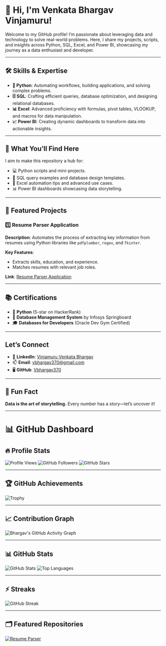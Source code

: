 <!-- ## Hi there 👋 -->

<!--
**Vbhargav370/vbhargav370** is a ✨ _special_ ✨ repository because its `README.md` (this file) appears on your GitHub profile.

Here are some ideas to get you started:

- 🔭 I’m currently working on ...
- 🌱 I’m currently learning ...
- 👯 I’m looking to collaborate on ...
- 🤔 I’m looking for help with ...
- 💬 Ask me about ...
- 📫 How to reach me: ...
- 😄 Pronouns: ...
- ⚡ Fun fact: ...
-->

<!-- 👋 Hi, I'm Venkata Bhargav Vinjamuru!
Welcome to my GitHub profile! I’m passionate about leveraging data and technology to solve real-world problems. Here, I share my projects, scripts, and insights across Python, SQL, Excel, and Power BI, showcasing my journey as a data enthusiast and developer.

🛠️ Skills & Expertise

🐍 Python: Automating workflows, building applications, and solving complex problems.

🗄️ SQL: Crafting efficient queries, database optimization, and designing relational databases.

📊 Excel: Advanced proficiency with formulas, pivot tables, VLOOKUP, and macros for data manipulation.

📈 Power BI: Creating dynamic dashboards to transform data into actionable insights.

🚀 What You’ll Find Here
I aim to make this repository a hub for:

💻 Python scripts and mini-projects.

📂 SQL query examples and database design templates.

📑 Excel automation tips and advanced use cases.

📊 Power BI dashboards showcasing data storytelling.


📌 Featured Projects

1️⃣ Resume Parser Application

Description: Automates the process of extracting key information from resumes using Python libraries like pdfplumber, regex, and Tkinter.
Key Features:

Extracts skills, education, and experience.
Matches resumes with relevant job roles. 
Link : https://github.com/Vbhargav370/resume_parser.py

📚 Certifications

🌟 Python (5-star on HackerRank)

🏅 Database Management System by Infosys Springboard

🎓 Databases for Developers (Oracle Dev Gym Certified)

Let’s Connect

💼 LinkedIn: Vinjamuru Venkata Bhargav

📫 Email: vbhargav370@gmail.com

🖥️ GitHub: Vbhargav370

Feel free to explore my repositories and leave your feedback or suggestions. Let’s grow and learn together! 🚀

🖤 Fun Fact
Data is the art of storytelling. Every number has a story—let’s uncover it!

-->

# 👋 Hi, I'm Venkata Bhargav Vinjamuru!

Welcome to my GitHub profile! I’m passionate about leveraging data and technology to solve real-world problems. Here, I share my projects, scripts, and insights across Python, SQL, Excel, and Power BI, showcasing my journey as a data enthusiast and developer.

---

## 🛠️ Skills & Expertise

- **🐍 Python**: Automating workflows, building applications, and solving complex problems.
- **🗄️ SQL**: Crafting efficient queries, database optimization, and designing relational databases.
- **📊 Excel**: Advanced proficiency with formulas, pivot tables, VLOOKUP, and macros for data manipulation.
- **📈 Power BI**: Creating dynamic dashboards to transform data into actionable insights.

---

## 🚀 What You’ll Find Here

I aim to make this repository a hub for:

- 💻 Python scripts and mini-projects.
- 📂 SQL query examples and database design templates.
- 📑 Excel automation tips and advanced use cases.
- 📊 Power BI dashboards showcasing data storytelling.

---

## 📌 Featured Projects

### 1️⃣ Resume Parser Application

**Description**: Automates the process of extracting key information from resumes using Python libraries like `pdfplumber`, `regex`, and `Tkinter`.

**Key Features**:
- Extracts skills, education, and experience.
- Matches resumes with relevant job roles.

**Link**: [Resume Parser Application](https://github.com/Vbhargav370/resume_parser.py)

---

## 📚 Certifications

- 🌟 **Python** (5-star on HackerRank)
- 🏅 **Database Management System** by Infosys Springboard
- 🎓 **Databases for Developers** (Oracle Dev Gym Certified)

---

## Let’s Connect

- 💼 **LinkedIn**: [Vinjamuru Venkata Bhargav](https://www.linkedin.com/in/vbhargav370)
- 📫 **Email**: [vbhargav370@gmail.com](mailto:vbhargav370@gmail.com)
- 🖥️ **GitHub**: [Vbhargav370](https://github.com/Vbhargav370)

---

## 🖤 Fun Fact

**Data is the art of storytelling.** Every number has a story—let’s uncover it!

---


# 📊 GitHub Dashboard

## 🔥 Profile Stats
![Profile Views](https://komarev.com/ghpvc/?username=Vbhargav370&label=Profile%20Views&color=blue&style=flat)
![GitHub Followers](https://img.shields.io/github/followers/Vbhargav370?label=Followers&style=social)
![GitHub Stars](https://img.shields.io/github/stars/Vbhargav370?label=Stars&style=social)

---

## 🏆 GitHub Achievements
![Trophy](https://github-profile-trophy.vercel.app/?username=Vbhargav370&theme=algolia&no-frame=true&margin-w=15)

---

## 📈 Contribution Graph
![Bhargav's GitHub Activity Graph](https://github-readme-activity-graph.vercel.app/graph?username=Vbhargav370&theme=react-dark)

---

## 📊 GitHub Stats
![GitHub Stats](https://github-readme-stats.vercel.app/api?username=Vbhargav370&show_icons=true&theme=radical&count_private=true)
![Top Languages](https://github-readme-stats.vercel.app/api/top-langs/?username=Vbhargav370&layout=compact&theme=radical)

---

## ⚡ Streaks
![GitHub Streak](https://github-readme-streak-stats.herokuapp.com/?user=Vbhargav370&theme=radical)

---

## 🗂️ Featured Repositories
[![Resume Parser](https://github-readme-stats.vercel.app/api/pin/?username=Vbhargav370&repo=resume_parser.py&theme=radical)](https://github.com/Vbhargav370/resume_parser.py)


